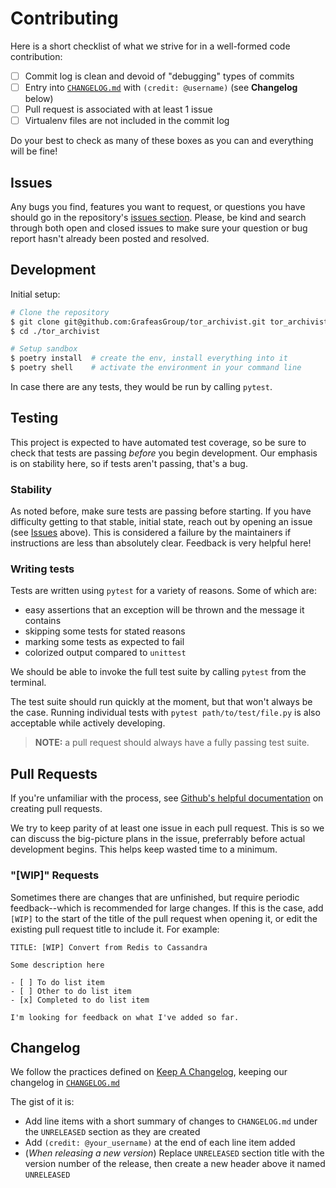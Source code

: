 # Contributing

Here is a short checklist of what we strive for in a well-formed code contribution:

- [ ] Commit log is clean and devoid of "debugging" types of commits
- [ ] Entry into [`CHANGELOG.md`](/CHANGELOG.md) with `(credit: @username)` (see **Changelog** below)
- [ ] Pull request is associated with at least 1 issue
- [ ] Virtualenv files are not included in the commit log

Do your best to check as many of these boxes as you can and everything will be fine!

## Issues

Any bugs you find, features you want to request, or questions you have should go in the
repository's [issues section](https://github.com/GrafeasGroup/tor_archivist/issues).
Please, be kind and search through both open and closed issues to make sure your question
or bug report hasn't already been posted and resolved.

## Development

Initial setup:

```bash
# Clone the repository
$ git clone git@github.com:GrafeasGroup/tor_archivist.git tor_archivist
$ cd ./tor_archivist

# Setup sandbox
$ poetry install  # create the env, install everything into it
$ poetry shell    # activate the environment in your command line
```

In case there are any tests, they would be run by calling `pytest`.

## Testing

This project is expected to have automated test coverage, so be sure to check that tests
are passing _before_ you begin development. Our emphasis is on stability here, so if tests
aren't passing, that's a bug.

### Stability

As noted before, make sure tests are passing before starting. If you have difficulty getting
to that stable, initial state, reach out by opening an issue (see [Issues](#Issues) above).
This is considered a failure by the maintainers if instructions are less than absolutely
clear. Feedback is very helpful here!

### Writing tests

Tests are written using `pytest` for a variety of reasons. Some of which are:

- easy assertions that an exception will be thrown and the message it contains
- skipping some tests for stated reasons
- marking some tests as expected to fail
- colorized output compared to `unittest`

We should be able to invoke the full test suite by calling `pytest` from the terminal.

The test suite should run quickly at the moment, but that won't always be the case. Running
individual tests with `pytest path/to/test/file.py` is also acceptable while actively
developing.

> **NOTE:** a pull request should always have a fully passing test suite.

## Pull Requests

If you're unfamiliar with the process, see [Github's helpful documentation](https://help.github.com/articles/about-pull-requests/)
on creating pull requests.

We try to keep parity of at least one issue in each pull request. This is so we can discuss the
big-picture plans in the issue, preferrably before actual development begins. This helps keep
wasted time to a minimum.

### "[WIP]" Requests

Sometimes there are changes that are unfinished, but require periodic feedback--which is recommended
for large changes. If this is the case, add `[WIP]` to the start of the title of the pull request
when opening it, or edit the existing pull request title to include it. For example:

```
TITLE: [WIP] Convert from Redis to Cassandra

Some description here

- [ ] To do list item
- [ ] Other to do list item
- [x] Completed to do list item

I'm looking for feedback on what I've added so far.
```

## Changelog

We follow the practices defined on [Keep A Changelog](http://keepachangelog.com), keeping our
changelog in [`CHANGELOG.md`](/CHANGELOG.md)

The gist of it is:

- Add line items with a short summary of changes to `CHANGELOG.md` under the `UNRELEASED` section as they are created
- Add `(credit: @your_username)` at the end of each line item added
- (_When releasing a new version_) Replace `UNRELEASED` section title with the version number of the release, then create a new header above it named `UNRELEASED`
